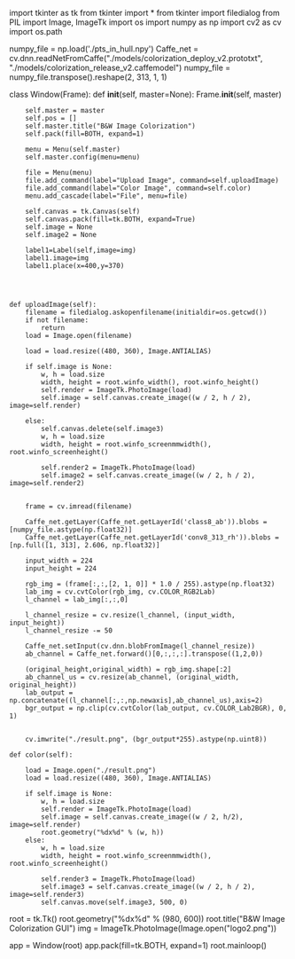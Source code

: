 import tkinter as tk
from tkinter import *
from tkinter import filedialog
from PIL import Image, ImageTk
import os
import numpy as np
import cv2 as cv
import os.path


numpy_file = np.load('./pts_in_hull.npy')
Caffe_net = cv.dnn.readNetFromCaffe("./models/colorization_deploy_v2.prototxt", "./models/colorization_release_v2.caffemodel")
numpy_file = numpy_file.transpose().reshape(2, 313, 1, 1)

class Window(Frame):
    def __init__(self, master=None):
        Frame.__init__(self, master)

        self.master = master
        self.pos = []
        self.master.title("B&W Image Colorization")
        self.pack(fill=BOTH, expand=1)

        menu = Menu(self.master)
        self.master.config(menu=menu)

        file = Menu(menu)
        file.add_command(label="Upload Image", command=self.uploadImage)
        file.add_command(label="Color Image", command=self.color)
        menu.add_cascade(label="File", menu=file)

        self.canvas = tk.Canvas(self)
        self.canvas.pack(fill=tk.BOTH, expand=True)
        self.image = None
        self.image2 = None

        label1=Label(self,image=img)
        label1.image=img
        label1.place(x=400,y=370)




    def uploadImage(self):
        filename = filedialog.askopenfilename(initialdir=os.getcwd())
        if not filename:
            return
        load = Image.open(filename)

        load = load.resize((480, 360), Image.ANTIALIAS)

        if self.image is None:
            w, h = load.size
            width, height = root.winfo_width(), root.winfo_height()
            self.render = ImageTk.PhotoImage(load)
            self.image = self.canvas.create_image((w / 2, h / 2), image=self.render)
           
        else:
            self.canvas.delete(self.image3)
            w, h = load.size
            width, height = root.winfo_screenmmwidth(), root.winfo_screenheight()
           
            self.render2 = ImageTk.PhotoImage(load)
            self.image2 = self.canvas.create_image((w / 2, h / 2), image=self.render2)


        frame = cv.imread(filename)
    
        Caffe_net.getLayer(Caffe_net.getLayerId('class8_ab')).blobs = [numpy_file.astype(np.float32)]
        Caffe_net.getLayer(Caffe_net.getLayerId('conv8_313_rh')).blobs = [np.full([1, 313], 2.606, np.float32)]

        input_width = 224
        input_height = 224

        rgb_img = (frame[:,:,[2, 1, 0]] * 1.0 / 255).astype(np.float32)
        lab_img = cv.cvtColor(rgb_img, cv.COLOR_RGB2Lab)
        l_channel = lab_img[:,:,0] 

        l_channel_resize = cv.resize(l_channel, (input_width, input_height)) 
        l_channel_resize -= 50 

        Caffe_net.setInput(cv.dnn.blobFromImage(l_channel_resize))
        ab_channel = Caffe_net.forward()[0,:,:,:].transpose((1,2,0)) 

        (original_height,original_width) = rgb_img.shape[:2] 
        ab_channel_us = cv.resize(ab_channel, (original_width, original_height))
        lab_output = np.concatenate((l_channel[:,:,np.newaxis],ab_channel_us),axis=2) 
        bgr_output = np.clip(cv.cvtColor(lab_output, cv.COLOR_Lab2BGR), 0, 1)

  
        cv.imwrite("./result.png", (bgr_output*255).astype(np.uint8))

    def color(self):

        load = Image.open("./result.png")
        load = load.resize((480, 360), Image.ANTIALIAS)

        if self.image is None:
            w, h = load.size
            self.render = ImageTk.PhotoImage(load)
            self.image = self.canvas.create_image((w / 2, h/2), image=self.render)
            root.geometry("%dx%d" % (w, h))
        else:
            w, h = load.size
            width, height = root.winfo_screenmmwidth(), root.winfo_screenheight()

            self.render3 = ImageTk.PhotoImage(load)
            self.image3 = self.canvas.create_image((w / 2, h / 2), image=self.render3)
            self.canvas.move(self.image3, 500, 0)
 

root = tk.Tk()
root.geometry("%dx%d" % (980, 600))
root.title("B&W Image Colorization GUI")
img = ImageTk.PhotoImage(Image.open("logo2.png"))

app = Window(root)
app.pack(fill=tk.BOTH, expand=1)
root.mainloop()
